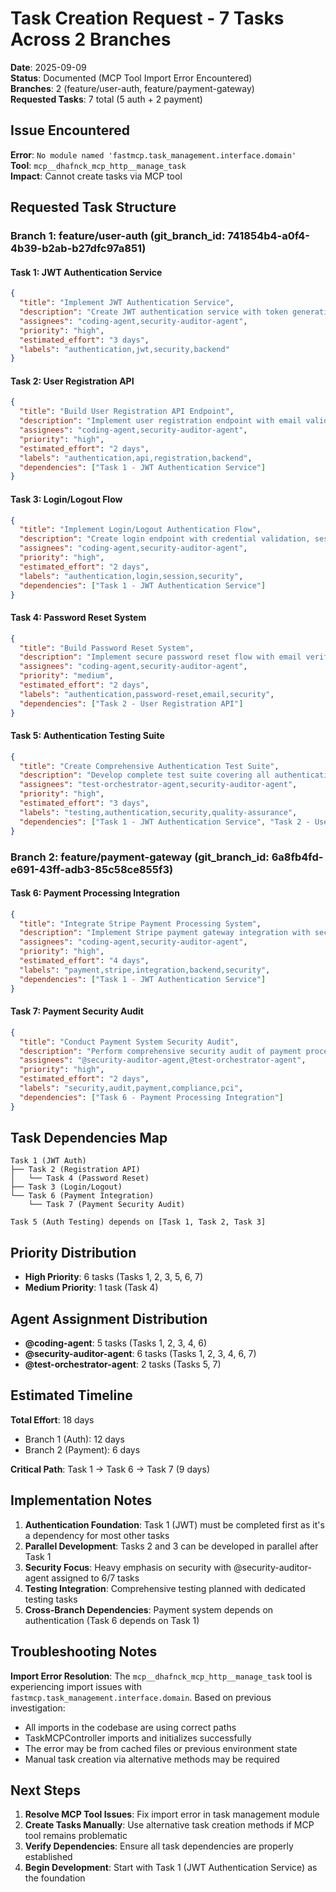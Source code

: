 # Task Creation Request - 7 Tasks Across 2 Branches

**Date**: 2025-09-09  
**Status**: Documented (MCP Tool Import Error Encountered)  
**Branches**: 2 (feature/user-auth, feature/payment-gateway)  
**Requested Tasks**: 7 total (5 auth + 2 payment)  

## Issue Encountered

**Error**: `No module named 'fastmcp.task_management.interface.domain'`  
**Tool**: `mcp__dhafnck_mcp_http__manage_task`  
**Impact**: Cannot create tasks via MCP tool  

## Requested Task Structure

### Branch 1: feature/user-auth (git_branch_id: 741854b4-a0f4-4b39-b2ab-b27dfc97a851)

#### Task 1: JWT Authentication Service
```json
{
  "title": "Implement JWT Authentication Service",
  "description": "Create JWT authentication service with token generation, validation, and refresh functionality. Include secure storage mechanisms and proper error handling for authentication flows.",
  "assignees": "coding-agent,security-auditor-agent",
  "priority": "high",
  "estimated_effort": "3 days",
  "labels": "authentication,jwt,security,backend"
}
```

#### Task 2: User Registration API
```json
{
  "title": "Build User Registration API Endpoint",
  "description": "Implement user registration endpoint with email validation, password strength requirements, and duplicate user checking. Include proper error handling and validation responses.",
  "assignees": "coding-agent,security-auditor-agent",
  "priority": "high", 
  "estimated_effort": "2 days",
  "labels": "authentication,api,registration,backend",
  "dependencies": ["Task 1 - JWT Authentication Service"]
}
```

#### Task 3: Login/Logout Flow
```json
{
  "title": "Implement Login/Logout Authentication Flow",
  "description": "Create login endpoint with credential validation, session management, and logout functionality. Include rate limiting and brute force protection mechanisms.",
  "assignees": "coding-agent,security-auditor-agent",
  "priority": "high",
  "estimated_effort": "2 days", 
  "labels": "authentication,login,session,security",
  "dependencies": ["Task 1 - JWT Authentication Service"]
}
```

#### Task 4: Password Reset System
```json
{
  "title": "Build Password Reset System",
  "description": "Implement secure password reset flow with email verification, temporary tokens, and secure password update process. Include proper token expiration and validation.",
  "assignees": "coding-agent,security-auditor-agent",
  "priority": "medium",
  "estimated_effort": "2 days",
  "labels": "authentication,password-reset,email,security",
  "dependencies": ["Task 2 - User Registration API"]
}
```

#### Task 5: Authentication Testing Suite
```json
{
  "title": "Create Comprehensive Authentication Test Suite",
  "description": "Develop complete test suite covering all authentication flows including unit tests, integration tests, and security penetration tests. Include edge cases and error scenarios.",
  "assignees": "test-orchestrator-agent,security-auditor-agent",
  "priority": "high",
  "estimated_effort": "3 days",
  "labels": "testing,authentication,security,quality-assurance",
  "dependencies": ["Task 1 - JWT Authentication Service", "Task 2 - User Registration API", "Task 3 - Login/Logout Flow"]
}
```

### Branch 2: feature/payment-gateway (git_branch_id: 6a8fb4fd-e691-43ff-adb3-85c58ce855f3)

#### Task 6: Payment Processing Integration
```json
{
  "title": "Integrate Stripe Payment Processing System",
  "description": "Implement Stripe payment gateway integration with secure payment processing, webhook handling for payment status updates, and proper error handling for failed transactions.",
  "assignees": "coding-agent,security-auditor-agent",
  "priority": "high",
  "estimated_effort": "4 days",
  "labels": "payment,stripe,integration,backend,security",
  "dependencies": ["Task 1 - JWT Authentication Service"]
}
```

#### Task 7: Payment Security Audit
```json
{
  "title": "Conduct Payment System Security Audit",
  "description": "Perform comprehensive security audit of payment processing system including PCI compliance verification, data encryption validation, and vulnerability assessment of payment flows.",
  "assignees": "@security-auditor-agent,@test-orchestrator-agent",
  "priority": "high",
  "estimated_effort": "2 days", 
  "labels": "security,audit,payment,compliance,pci",
  "dependencies": ["Task 6 - Payment Processing Integration"]
}
```

## Task Dependencies Map

```
Task 1 (JWT Auth) 
├── Task 2 (Registration API)
│   └── Task 4 (Password Reset)
├── Task 3 (Login/Logout)
└── Task 6 (Payment Integration)
    └── Task 7 (Payment Security Audit)

Task 5 (Auth Testing) depends on [Task 1, Task 2, Task 3]
```

## Priority Distribution

- **High Priority**: 6 tasks (Tasks 1, 2, 3, 5, 6, 7)
- **Medium Priority**: 1 task (Task 4)

## Agent Assignment Distribution

- **@coding-agent**: 5 tasks (Tasks 1, 2, 3, 4, 6)
- **@security-auditor-agent**: 6 tasks (Tasks 1, 2, 3, 4, 6, 7)  
- **@test-orchestrator-agent**: 2 tasks (Tasks 5, 7)

## Estimated Timeline

**Total Effort**: 18 days  
- Branch 1 (Auth): 12 days
- Branch 2 (Payment): 6 days

**Critical Path**: Task 1 → Task 6 → Task 7 (9 days)

## Implementation Notes

1. **Authentication Foundation**: Task 1 (JWT) must be completed first as it's a dependency for most other tasks
2. **Parallel Development**: Tasks 2 and 3 can be developed in parallel after Task 1
3. **Security Focus**: Heavy emphasis on security with @security-auditor-agent assigned to 6/7 tasks
4. **Testing Integration**: Comprehensive testing planned with dedicated testing tasks
5. **Cross-Branch Dependencies**: Payment system depends on authentication (Task 6 depends on Task 1)

## Troubleshooting Notes

**Import Error Resolution**: The `mcp__dhafnck_mcp_http__manage_task` tool is experiencing import issues with `fastmcp.task_management.interface.domain`. Based on previous investigation:

- All imports in the codebase are using correct paths
- TaskMCPController imports and initializes successfully  
- The error may be from cached files or previous environment state
- Manual task creation via alternative methods may be required

## Next Steps

1. **Resolve MCP Tool Issues**: Fix import error in task management module
2. **Create Tasks Manually**: Use alternative task creation methods if MCP tool remains problematic
3. **Verify Dependencies**: Ensure all task dependencies are properly established
4. **Begin Development**: Start with Task 1 (JWT Authentication Service) as the foundation